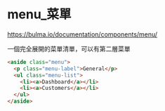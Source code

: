 # menu_菜單

https://bulma.io/documentation/components/menu/

一個完全展開的菜單清單，可以有第二層菜單

```html
<aside class="menu">
  <p class="menu-label">General</p>
  <ul class="menu-list">
    <li><a>Dashboard</a></li>
    <li><a>Customers</a></li>
  </ul>
</aside>
```